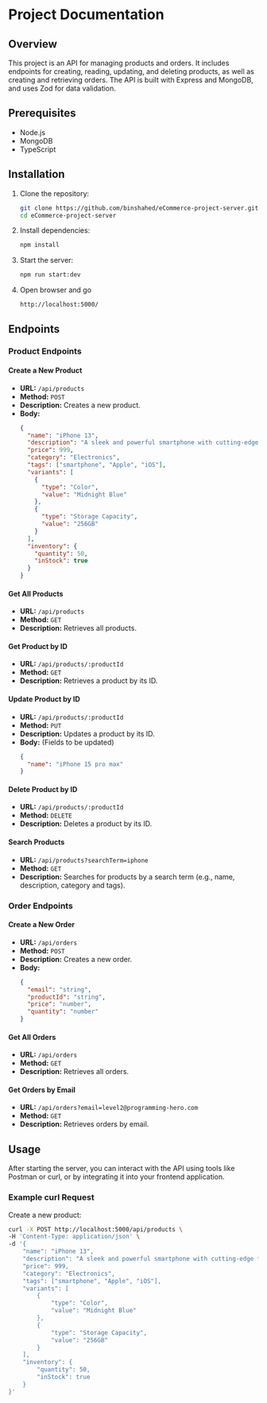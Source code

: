 # Project Documentation

## Overview

This project is an API for managing products and orders. It includes endpoints for creating, reading, updating, and deleting products, as well as creating and retrieving orders. The API is built with Express and MongoDB, and uses Zod for data validation.

## Prerequisites

- Node.js
- MongoDB
- TypeScript

## Installation

1. Clone the repository:

   ```sh
   git clone https://github.com/binshahed/eCommerce-project-server.git
   cd eCommerce-project-server
   ```

2. Install dependencies:

   ```sh
   npm install
   ```

3. Start the server:

   ```sh
   npm run start:dev
   ```

4. Open browser and go
   ```
   http://localhost:5000/
   ```

## Endpoints

### Product Endpoints

#### Create a New Product

- **URL:** `/api/products`
- **Method:** `POST`
- **Description:** Creates a new product.
- **Body:**
  ```json
  {
    "name": "iPhone 13",
    "description": "A sleek and powerful smartphone with cutting-edge features.",
    "price": 999,
    "category": "Electronics",
    "tags": ["smartphone", "Apple", "iOS"],
    "variants": [
      {
        "type": "Color",
        "value": "Midnight Blue"
      },
      {
        "type": "Storage Capacity",
        "value": "256GB"
      }
    ],
    "inventory": {
      "quantity": 50,
      "inStock": true
    }
  }
  ```

#### Get All Products

- **URL:** `/api/products`
- **Method:** `GET`
- **Description:** Retrieves all products.

#### Get Product by ID

- **URL:** `/api/products/:productId`
- **Method:** `GET`
- **Description:** Retrieves a product by its ID.

#### Update Product by ID

- **URL:** `/api/products/:productId`
- **Method:** `PUT`
- **Description:** Updates a product by its ID.
- **Body:** (Fields to be updated)
  ```json
  {
    "name": "iPhone 15 pro max"
  }
  ```

#### Delete Product by ID

- **URL:** `/api/products/:productId`
- **Method:** `DELETE`
- **Description:** Deletes a product by its ID.

#### Search Products

- **URL:** `/api/products?searchTerm=iphone`
- **Method:** `GET`
- **Description:** Searches for products by a search term (e.g., name, description, category and tags).

### Order Endpoints

#### Create a New Order

- **URL:** `/api/orders`
- **Method:** `POST`
- **Description:** Creates a new order.
- **Body:**
  ```json
  {
    "email": "string",
    "productId": "string",
    "price": "number",
    "quantity": "number"
  }
  ```

#### Get All Orders

- **URL:** `/api/orders`
- **Method:** `GET`
- **Description:** Retrieves all orders.

#### Get Orders by Email

- **URL:** `/api/orders?email=level2@programming-hero.com`
- **Method:** `GET`
- **Description:** Retrieves orders by email.

## Usage

After starting the server, you can interact with the API using tools like Postman or curl, or by integrating it into your frontend application.

### Example curl Request

Create a new product:

```sh
curl -X POST http://localhost:5000/api/products \
-H 'Content-Type: application/json' \
-d '{
    "name": "iPhone 13",
    "description": "A sleek and powerful smartphone with cutting-edge features.",
    "price": 999,
    "category": "Electronics",
    "tags": ["smartphone", "Apple", "iOS"],
    "variants": [
        {
            "type": "Color",
            "value": "Midnight Blue"
        },
        {
            "type": "Storage Capacity",
            "value": "256GB"
        }
    ],
    "inventory": {
        "quantity": 50,
        "inStock": true
    }
}'
```
